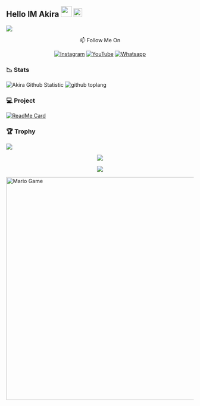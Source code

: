 ## Hello IM Akira <img src="https://github.com/TheDudeThatCode/TheDudeThatCode/blob/master/Assets/Hi.gif" width="29px"> <img src="https://www.gambaranimasi.org/data/media/1904/animasi-bergerak-smiley-kacamata-hitam-0109.gif" width="23px"> 
<img align="center" height="auto" src="https://i.ibb.co/FJm5p9P/images.jpg"/>

<p align="center">
📫 Follow Me On
</p>

<p align="center">
<a href="https://www.instagram.com/akirashopreal" target="_blank"><img src="https://img.shields.io/badge/Instagram-%23E4405F.svg?&style=flat-square&logo=instagram&logoColor=white" alt="Instagram"></a>
<a href="https://m.youtube.com/channel/UCvVd-kAsrJUjg0bwKqxUPeg" target="_blank"><img src="https://img.shields.io/badge/YouTube-%231877F2.svg?&style=flat-square&logo=YouTube&logoColor=white" alt="YouTube"></a>
<a href="https://wa.me/6282158549899" target="_blank"><img src="https://img.shields.io/badge/Whatsapp-%808080.svg?&style=flat-square&logo=Whatsapp&logoColor=white" alt="Whatsapp"></a>
</p>

### 📉 Stats

![Akira Github Statistic](https://github-readme-stats.vercel.app/api?username=AkiRaID&show_icons=true&theme=highcontrast&show_owner=true)
![github toplang](https://github-readme-stats.vercel.app/api/top-langs/?username=AkiRaID&layout=compact&theme=highcontrast)

### 💻 Project

[![ReadMe Card](https://github-readme-stats.vercel.app/api/pin/?username=AkiRaID&repo=selfbot-lolhuman&theme=highcontrast)](https://github.com/AkiRaID/selfbot-lolhuman)

### 🏆 Trophy

![](https://github-profile-trophy.vercel.app/?username=AkiRaID&row=2&column=3&layout=compact&theme=onedark)

<p align="center">
   <img src="https://github-readme-streak-stats.herokuapp.com/?user=AkiRaID" />
</p>

<p align="center">
  <img src="https://komarev.com/ghpvc/?username=AkiRaID&label=VIEWS&style=flat-square&color=orange" />
</p>

<img src="https://github.com/TheDudeThatCode/TheDudeThatCode/blob/master/Assets/Mario_Gameplay.gif" alt="Mario Game" width="600" />


<!--START_SECTION:waka-->

<!--END_SECTION:waka-->
